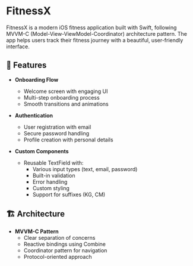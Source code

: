 # FitnessX

FitnessX is a modern iOS fitness application built with Swift, following MVVM-C (Model-View-ViewModel-Coordinator) architecture pattern. The app helps users track their fitness journey with a beautiful, user-friendly interface.

## 📱 Features

- **Onboarding Flow**
  - Welcome screen with engaging UI
  - Multi-step onboarding process
  - Smooth transitions and animations

- **Authentication**
  - User registration with email
  - Secure password handling
  - Profile creation with personal details

- **Custom Components**
  - Reusable TextField with:
    - Various input types (text, email, password)
    - Built-in validation
    - Error handling
    - Custom styling
    - Support for suffixes (KG, CM)

## 🏗 Architecture

- **MVVM-C Pattern**
  - Clear separation of concerns
  - Reactive bindings using Combine
  - Coordinator pattern for navigation
  - Protocol-oriented approach

